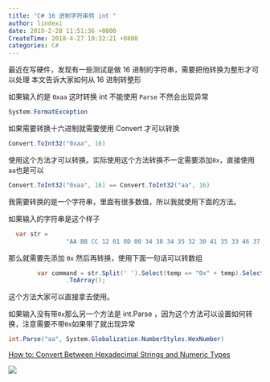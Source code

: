 ```yaml
---
title: "C# 16 进制字符串转 int "
author: lindexi
date: 2019-2-28 11:51:36 +0800
CreateTime: 2018-4-27 10:32:21 +0800
categories: C#
---
```


最近在写硬件，发现有一些测试是做 16 进制的字符串，需要把他转换为整形才可以处理
本文告诉大家如何从 16 进制转整形

<!--more-->


<div id="toc"></div>
<!-- 标签：C# -->

如果输入的是 `0xaa` 这时转换 int 不能使用 `Parse` 不然会出现异常

```csharp
System.FormatException
```

如果需要转换十六进制就需要使用 Convert 才可以转换

```csharp
Convert.ToInt32("0xaa", 16)
```

使用这个方法才可以转换。实际使用这个方法转换不一定需要添加`0x`，直接使用`aa`也是可以

```csharp
Convert.ToInt32("0xaa", 16) == Convert.ToInt32("aa", 16)
```

我需要转换的是一个字符串，里面有很多数值，所以我就使用下面的方法。

如果输入的字符串是这个样子

```csharp
  var str =
                "AA BB CC 12 01 0D 00 34 38 34 35 32 30 41 35 33 46 37 30 2C 00 00 00 00 00 00 00 00 00 00 00 00 00 00 00 00 00 00 00 00 00 00 00 00 00 00 00 00 00 00 00 00 00 00 00 00 00 00 00 00 00 00 00 0A";
```

那么就需要先添加 `0x` 然后再转换，使用下面一句话可以转数组

```csharp
        var command = str.Split(' ').Select(temp => "0x" + temp).Select(temp => (byte) Convert.ToInt32(temp, 16))
                .ToArray();
```

这个方法大家可以直接拿去使用。

如果输入没有带`0x`那么另一个方法是 int.Parse ，因为这个方法可以设置如何转换，注意需要不带`0x`如果带了就出现异常

```csharp
int.Parse("aa", System.Globalization.NumberStyles.HexNumber)
```

[How to: Convert Between Hexadecimal Strings and Numeric Types ](https://docs.microsoft.com/en-us/dotnet/csharp/programming-guide/types/how-to-convert-between-hexadecimal-strings-and-numeric-types )

![](https://i.loli.net/2018/08/19/5b78cf969217e.jpg)

